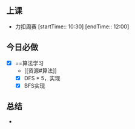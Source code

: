 ## 上课
-  力扣周赛 [startTime:: 10:30]  [endTime:: 12:00]
## 今日必做

* [x] ==算法学习
	* [[资源#算法]]
	* [x] DFS * 5，实现
	* [x] BFS实现
## 总结
* 
